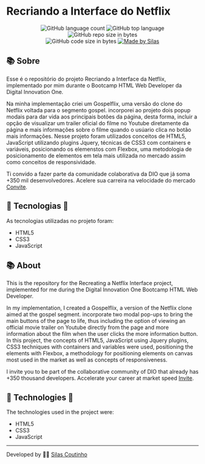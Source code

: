 # Recriando a Interface do Netflix
<p align="center">
  <img alt="GitHub language count" src="https://img.shields.io/github/languages/count/silasmakou/recriando_interface_netflix">
  <img alt="GitHub top language" src="https://img.shields.io/github/languages/top/silasmakou/recriando_interface_netflix?logo=html">
  <img alt="GitHub repo size in bytes" src="https://img.shields.io/github/repo-size/silasmakou/recriando_interface_netflix?color=green">
  <br>
  <img alt="GitHub code size in bytes" src="https://img.shields.io/github/last-commit/silasmakou/recriando_interface_netflix">
  <a href="https://www.linkedin.com/in/silas-coutinho/">
    <img alt="Made by Silas" src="https://img.shields.io/badge/made%20by-Silas-%2304D361">
  </a>
</p>




## :books: Sobre

Esse é o repositório do projeto Recriando a Interface da Netflix, implementado por mim durante o Bootcamp HTML Web Developer da Digital Innovation One.

Na minha implementação criei um Gospelflix, uma versão do clone do Netflix voltada para o segmento gospel. incorporei ao projeto dois popup modais para dar vida aos principais botões da página, desta forma, incluir a opção de visualizar um trailer oficial do filme no Youtube diretamente da página e mais informações sobre o filme quando o usúario clica no botão mais informações. Nesse projeto foram utilizados conceitos de HTML5, JavaScript utilizando plugins Jquery, técnicas de CSS3 com containers e variáveis, posicionando os elemenstos com Flexbox, uma metodologia de posicionamento de elementos em tela mais utilizada no mercado assim como conceitos de responsividade.

Ti convido a fazer parte da comunidade colaborativa da DIO que já soma +350 mil desenvolvedores. Acelere sua carreira na velocidade do mercado [Convite](https://digitalinnovation.one/sign-up?ref=ZUKHH3039R).

## 🚀 Tecnologias 🚀

As tecnologias utilizadas no projeto foram:

- HTML5
- CSS3
- JavaScript

## :books: About

This is the repository for the Recreating a Netflix Interface project, implemented for me during the Digital Innovation One Bootcamp HTML Web Developer.

In my implementation, I created a Gospelflix, a version of the Netflix clone aimed at the gospel segment. incorporate two modal pop-ups to bring the main buttons of the page to life, thus including the option of viewing an official movie trailer on Youtube directly from the page and more information about the film when the user clicks the more information button. In this project, the concepts of HTML5, JavaScript using Jquery plugins, CSS3 techniques with containers and variables were used, positioning the elements with Flexbox, a methodology for positioning elements on canvas most used in the market as well as concepts of responsiveness.

I invite you to be part of the collaborative community of DIO that already has +350 thousand developers. Accelerate your career at market speed [Invite](https://digitalinnovation.one/sign-up?ref=ZUKHH3039R).

## :rocket: Technologies :rocket:

The technologies used in the project were:

- HTML5
- CSS3
- JavaScript

------

Developed by :construction_worker_man:  [Silas Coutinho](https://github.com/silasmakou)
